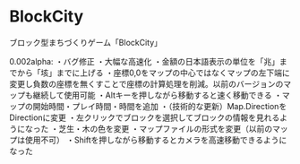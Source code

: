 # BlockCity
ブロック型まちづくりゲーム「BlockCity」

0.002alpha:
・バグ修正
・大幅な高速化
・金額の日本語表示の単位を「兆」までから「垓」までに上げる
・座標0,0をマップの中心ではなくマップの左下端に変更し負数の座標を無くすことで座標の計算処理を削減。以前のバージョンのマップも継続して使用可能
・Altキーを押しながら移動すると速く移動できる
・マップの開始時間・プレイ時間・時間を追加
・（技術的な更新）Map.DirectionをDirectionに変更
・左クリックでブロックを選択してブロックの情報を見れるようになった
・芝生・木の色を変更
・マップファイルの形式を変更（以前のマップは使用不可）
・Shiftを押しながら移動するとカメラを高速移動できるようになった
